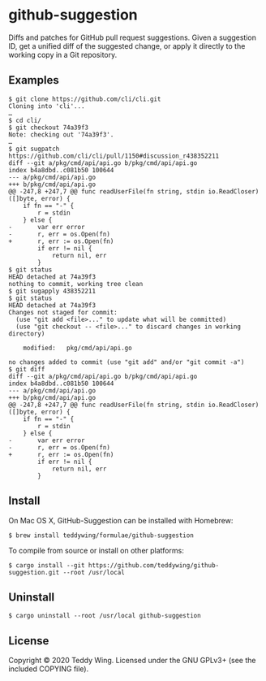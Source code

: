 github-suggestion
=================

Diffs and patches for GitHub pull request suggestions. Given a suggestion ID,
get a unified diff of the suggested change, or apply it directly to the working
copy in a Git repository.


## Examples

	$ git clone https://github.com/cli/cli.git
	Cloning into 'cli'...
	…
	$ cd cli/
	$ git checkout 74a39f3
	Note: checking out '74a39f3'.
	…
	$ git sugpatch https://github.com/cli/cli/pull/1150#discussion_r438352211
	diff --git a/pkg/cmd/api/api.go b/pkg/cmd/api/api.go
	index b4a8dbd..c081b50 100644
	--- a/pkg/cmd/api/api.go
	+++ b/pkg/cmd/api/api.go
	@@ -247,8 +247,7 @@ func readUserFile(fn string, stdin io.ReadCloser) ([]byte, error) {
		if fn == "-" {
			r = stdin
		} else {
	-		var err error
	-		r, err = os.Open(fn)
	+		r, err := os.Open(fn)
			if err != nil {
				return nil, err
			}
	$ git status
	HEAD detached at 74a39f3
	nothing to commit, working tree clean
	$ git sugapply 438352211
	$ git status
	HEAD detached at 74a39f3
	Changes not staged for commit:
	  (use "git add <file>..." to update what will be committed)
	  (use "git checkout -- <file>..." to discard changes in working directory)

		modified:   pkg/cmd/api/api.go

	no changes added to commit (use "git add" and/or "git commit -a")
	$ git diff
	diff --git a/pkg/cmd/api/api.go b/pkg/cmd/api/api.go
	index b4a8dbd..c081b50 100644
	--- a/pkg/cmd/api/api.go
	+++ b/pkg/cmd/api/api.go
	@@ -247,8 +247,7 @@ func readUserFile(fn string, stdin io.ReadCloser) ([]byte, error) {
		if fn == "-" {
			r = stdin
		} else {
	-		var err error
	-		r, err = os.Open(fn)
	+		r, err := os.Open(fn)
			if err != nil {
				return nil, err
			}


## Install
On Mac OS X, GitHub-Suggestion can be installed with Homebrew:

	$ brew install teddywing/formulae/github-suggestion

To compile from source or install on other platforms:

	$ cargo install --git https://github.com/teddywing/github-suggestion.git --root /usr/local


## Uninstall

	$ cargo uninstall --root /usr/local github-suggestion


## License
Copyright © 2020 Teddy Wing. Licensed under the GNU GPLv3+ (see the included
COPYING file).
